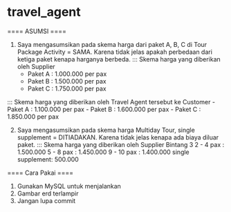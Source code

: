 # travel_agent
==== ASUMSI ====

1. Saya mengasumsikan pada skema harga dari paket A, B, C di Tour Package Activity = SAMA. Karena tidak jelas apakah perbedaan dari ketiga paket kenapa harganya berbeda.
::: Skema harga yang diberikan oleh Supplier
    - Paket A : 1.000.000 per pax
    - Paket B : 1.500.000 per pax
    - Paket C : 1.750.000 per pax

::: Skema harga yang diberikan oleh Travel Agent tersebut ke Customer
    - Paket A : 1.100.000 per pax
    - Paket B : 1.600.000 per pax
    - Paket C : 1.850.000 per pax

2. Saya mengasumsikan pada skema harga Multiday Tour, single supplement = DITIADAKAN. Karena tidak jelas kenapa ada biaya diluar paket.
::: Skema harga yang diberikan oleh Supplier
    Bintang 3
        2 - 4 pax : 1.500.000
        5 - 8 pax : 1.450.000
        9 - 10 pax : 1.400.000
        single supplement: 500.000

==== Cara Pakai ====

1. Gunakan MySQL untuk menjalankan
2. Gambar erd terlampir
3. Jangan lupa commit
